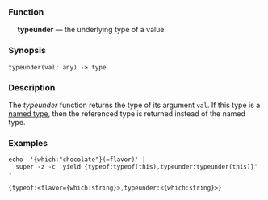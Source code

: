 ### Function

&emsp; **typeunder** &mdash; the underlying type of a value

### Synopsis

```
typeunder(val: any) -> type
```

### Description

The _typeunder_ function returns the type of its argument `val`.  If this type is a
[named type](../../formats/zed.md#3-named-type), then the referenced type is
returned instead of the named type.

### Examples

```mdtest-command
echo  '{which:"chocolate"}(=flavor)' |
  super -z -c 'yield {typeof:typeof(this),typeunder:typeunder(this)}' -
```

```mdtest-output
{typeof:<flavor={which:string}>,typeunder:<{which:string}>}
```
